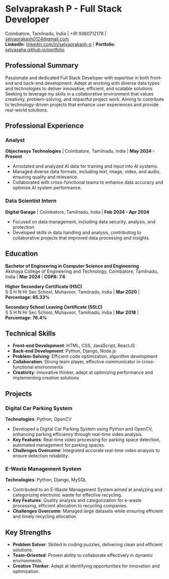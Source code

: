 # Selvaprakash P - Full Stack Developer
Coimbatore, Tamilnadu, India | +91 9360712178 | [selvaprakash0124@gmail.com](mailto:selvaprakash0124@gmail.com)  
**LinkedIn**: [linkedin.com/in/selvaprakash-p](https://www.linkedin.com/in/selvaprakash-p) | **Portfolio**: [selvasaha.github.io/portfolio](https://selvasaha.github.io/portfolio)

## Professional Summary
Passionate and dedicated Full Stack Developer with expertise in both front-end and back-end development. Adept at working with diverse data types and technologies to deliver innovative, efficient, and scalable solutions. Seeking to leverage my skills in a collaborative environment that values creativity, problem-solving, and impactful project work. Aiming to contribute to technology-driven projects that enhance user experiences and provide real-world solutions.

## Professional Experience

### Analyst  
**Objectways Technologies** | Coimbatore, Tamilnadu, India | **May 2024 - Present**  
- Annotated and analyzed AI data for training and input into AI systems.  
- Managed diverse data formats, including text, image, video, and audio, ensuring quality and relevance.  
- Collaborated with cross-functional teams to enhance data accuracy and optimize AI system performance.  

### Data Scientist Intern  
**Digital Garage** | Coimbatore, Tamilnadu, India | **Feb 2024 - Apr 2024**  
- Focused on data management, including data security, analysis, and protection.  
- Developed skills in data handling and analysis, contributing to collaborative projects that improved data processing and insights.  

## Education

**Bachelor of Engineering in Computer Science and Engineering**  
Akshaya College of Engineering and Technology, Coimbatore, Tamilnadu, India | **Mar 2024** | **CGPA: 7.6**

**Higher Secondary Certificate (HSC)**  
S S H N Hr Sec School, Muhavoor, Tamilnadu, India | **Mar 2020** | **Percentage: 65.33%**

**Secondary School Leaving Certificate (SSLC)**  
S S H N Hr Sec School, Muhavoor, Tamilnadu, India | **Mar 2018** | **Percentage: 76.4%**

## Technical Skills
- **Front-end Development**: HTML, CSS, JavaScript, ReactJS  
- **Back-end Development**: Python, Django, Node.js  
- **Problem-Solving**: Efficient code optimization, algorithm development  
- **Collaboration**: Strong team player, effective communicator in cross-functional environments  
- **Creativity**: Innovative thinker, adept at optimizing performance and implementing creative solutions  

## Projects

### Digital Car Parking System  
**Technologies**: Python, OpenCV  
- Developed a Digital Car Parking System using Python and OpenCV, enhancing parking efficiency through real-time video analysis.  
- **Key Features**: Real-time video processing for parking space detection, automated management for parking spaces.  
- **Challenges Overcome**: Integrated accurate real-time video analysis to ensure detection reliability.  

### E-Waste Management System  
**Technologies**: Python, Django, MySQL  
- Contributed to an E-Waste Management System aimed at analyzing and categorizing electronic waste for effective recycling.  
- **Key Features**: Quality analysis and categorization for e-waste processing, efficient allocation to recycling companies.  
- **Challenges Overcome**: Managed large datasets while ensuring efficient and timely recycling allocation.  

## Key Strengths
- **Problem Solver**: Skilled in coding puzzles, delivering clean and efficient solutions.  
- **Team-Oriented**: Proven ability to collaborate effectively in dynamic environments.  
- **Creative Thinker**: Adept at identifying opportunities for innovation and optimization.
